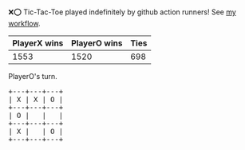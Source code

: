 :x::o: Tic-Tac-Toe played indefinitely by github action runners! See [my workflow](.github/workflows/play.yaml).

|PlayerX wins|PlayerO wins|Ties|
|-|-|-|
|1553|1520|698|

PlayerO's turn.

<pre>
+---+---+---+
| X | X | O |
+---+---+---+
| O |   |   |
+---+---+---+
| X |   | O |
+---+---+---+
</pre>